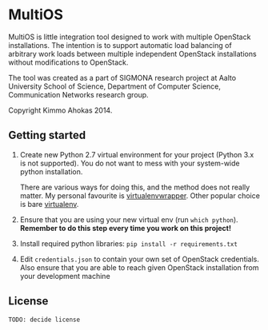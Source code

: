# MultiOS #

MultiOS is little integration tool designed to work with multiple OpenStack 
installations. The intention is to support automatic load balancing of 
arbitrary work loads between multiple independent OpenStack installations 
without modifications to OpenStack.

The tool was created as a part of SIGMONA research project at Aalto University 
School of Science, Department of Computer Science, Communication Networks
research group.

Copyright Kimmo Ahokas 2014.

## Getting started ##

1.  Create new Python 2.7 virtual environment for your project (Python 3.x is
    not supported). You do not want to mess with your system-wide python 
    installation.

    There are various ways for doing this, and the method does not really 
    matter. My personal favourite is [virtualenvwrapper][]. Other popular 
    choice is bare [virtualenv][].
    
2.  Ensure that you are using your new virtual env (run `which python`). 
    **Remember to do this step every time you work on this project!**

3.  Install required python libraries: `pip install -r requirements.txt`

4.  Edit `credentials.json` to contain your own set of OpenStack credentials. 
    Also ensure that you are able to reach given OpenStack installation from your
    development machine

## License ##

    TODO: decide license
 
 


[virtualenvwrapper]: http://virtualenvwrapper.readthedocs.org/en/latest/ "virtualenvwrapper"
[virtualenv]: https://virtualenv.pypa.io/en/latest/ "virtualenv"
